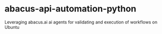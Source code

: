 # abacus-api-automation-python
Leveraging abacus.ai ai agents for validating and execution of workflows on Ubuntu 
